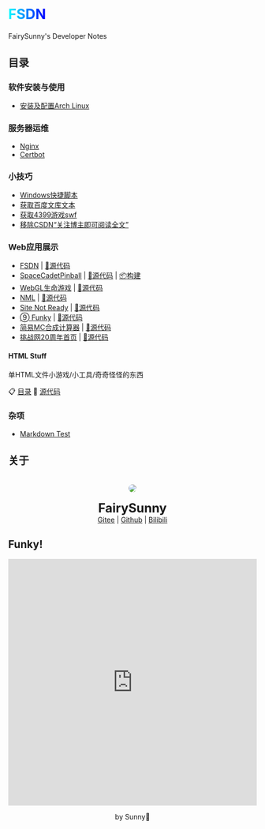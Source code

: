 <h6 style="display: none">FairySunny's Developer Notes</h6>

<h1 id="FSDN" style="margin-top: 0"><span style="background: linear-gradient(to right, cyan, blue); background-clip: text; -webkit-background-clip: text; color: transparent;">FSDN</span></h1>

FairySunny's Developer Notes

## 目录

### 软件安装与使用

- [安装及配置Arch Linux](/md/software-usage/install-archlinux.md)

### 服务器运维

- [Nginx](/md/server-maintenance/nginx.md)
- [Certbot](/md/server-maintenance/certbot.md)

### 小技巧

- [Windows快捷脚本](/md/tricks/windows-scripts.md)
- [获取百度文库文本](/md/tricks/wenkudown.md)
- [获取4399游戏swf](/md/tricks/4399swf.md)
- [移除CSDN“关注博主即可阅读全文”](/md/tricks/csdnshow.md)

### Web应用展示

- <a href="https://fsdn.sunny.icu/" onclick="alert('害搁这原地TP呢')">FSDN</a> | [:page_facing_up:源代码](https://github.com/FairySunny/FairySunny.github.io)
- [SpaceCadetPinball](https://fairysunny.gitee.io/space-cadet-pinball-web) | [:page_facing_up:源代码](https://github.com/THHH0Sunshine/SpaceCadetPinball) | [:package:构建](https://gitee.com/FairySunny/space-cadet-pinball-web)
- [WebGL生命游戏](https://fairysunny.gitee.io/shengmingyouxi-webgl) | [:page_facing_up:源代码](https://gitee.com/FairySunny/shengmingyouxi-webgl)
- [NML](https://fairysunny.gitee.io/nml) | [:page_facing_up:源代码](https://gitee.com/FairySunny/nml)
- [Site Not Ready](https://fairysunny.gitee.io/site-not-ready) | [:page_facing_up:源代码](https://gitee.com/FairySunny/site-not-ready)
- [➈ Funky](https://fairysunny.gitee.io/funky) | [:page_facing_up:源代码](https://gitee.com/FairySunny/funky)
- [简易MC合成计算器](https://fairysunny.gitee.io/mc-calc) | [:page_facing_up:源代码](https://gitee.com/FairySunny/mc-calc)
- [挑战网20周年首页](https://fairysunny.gitee.io/tiaozhan-homepage) | [:page_facing_up:源代码](https://gitee.com/FairySunny/tiaozhan-homepage)

#### HTML Stuff

单HTML文件小游戏/小工具/奇奇怪怪的东西

:clipboard: [目录](https://fairysunny.gitee.io/html-stuff/)
:page_facing_up: [源代码](https://gitee.com/FairySunny/html-stuff)

### 杂项

- [Markdown Test](/md/misc/markdown-test.md)

## 关于

<p style="text-align: center">
<br>
<img style="border-radius: 50%" src="https://foruda.gitee.com/avatar/1680592789363171979/2238128_thhh_sunny_1680592789.png">
<br><br>
<span style="font-size: 25px; font-weight: bold">FairySunny</span>
<br>
<a href="https://gitee.com/FairySunny">Gitee</a> | <a href="https://github.com/FairySunny">Github</a> | <a href="https://space.bilibili.com/269407920">Bilibili</a>
</p>

## Funky!

<p><iframe style="border: none; width: 100%; height: 500px" src="https://fairysunny.gitee.io/funky/"></iframe></p>

<p style="text-align: center">by Sunny💛</p>
